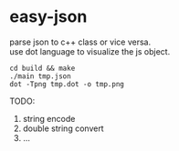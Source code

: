 # easy-json
parse json to c++ class or vice versa.  
use dot language to visualize the js object.
```shell
cd build && make
./main tmp.json
dot -Tpng tmp.dot -o tmp.png
```  
TODO:
1. string encode
2. double string convert
3. ...


